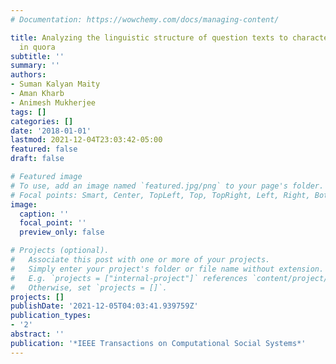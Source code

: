 ```yaml
---
# Documentation: https://wowchemy.com/docs/managing-content/

title: Analyzing the linguistic structure of question texts to characterize answerability
  in quora
subtitle: ''
summary: ''
authors:
- Suman Kalyan Maity
- Aman Kharb
- Animesh Mukherjee
tags: []
categories: []
date: '2018-01-01'
lastmod: 2021-12-04T23:03:42-05:00
featured: false
draft: false

# Featured image
# To use, add an image named `featured.jpg/png` to your page's folder.
# Focal points: Smart, Center, TopLeft, Top, TopRight, Left, Right, BottomLeft, Bottom, BottomRight.
image:
  caption: ''
  focal_point: ''
  preview_only: false

# Projects (optional).
#   Associate this post with one or more of your projects.
#   Simply enter your project's folder or file name without extension.
#   E.g. `projects = ["internal-project"]` references `content/project/deep-learning/index.md`.
#   Otherwise, set `projects = []`.
projects: []
publishDate: '2021-12-05T04:03:41.939759Z'
publication_types:
- '2'
abstract: ''
publication: '*IEEE Transactions on Computational Social Systems*'
---
```


